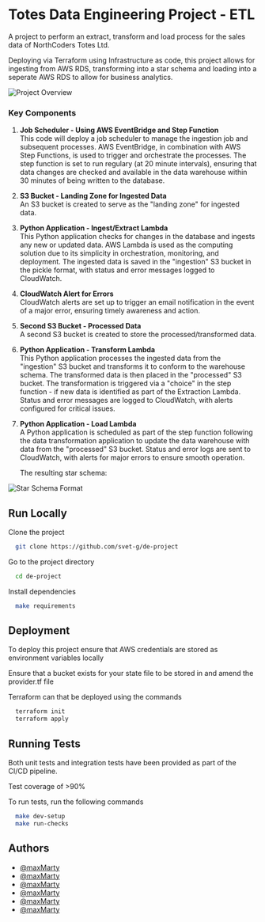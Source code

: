 
# Totes Data Engineering Project - ETL

A project to perform an extract, transform and load process for the sales data of NorthCoders Totes Ltd. 
 
Deploying via Terraform using Infrastructure as code, this project allows for ingesting from AWS RDS, transforming into a star schema and loading into a seperate AWS RDS to allow for business analytics.

![Project Overview](https://i.imgur.com/26cnqux.png)

### Key Components

1. **Job Scheduler - Using AWS EventBridge and Step Function**  
   This code will deploy a job scheduler to manage the ingestion job and subsequent processes. AWS EventBridge, in combination with AWS Step Functions, is used to trigger and orchestrate the processes. The step function is set to run regulary (at 20 minute intervals), ensuring that data changes are checked and available in the data warehouse within 30 minutes of being written to the database.

2. **S3 Bucket - Landing Zone for Ingested Data**  
   An S3 bucket is created to serve as the "landing zone" for ingested data.

3. **Python Application - Ingest/Extract Lambda**  
   This Python application checks for changes in the database and ingests any new or updated data. AWS Lambda is used as the computing solution due to its simplicity in orchestration, monitoring, and deployment.  The ingested data is saved in the "ingestion" S3 bucket in the pickle format, with status and error messages logged to CloudWatch.

4. **CloudWatch Alert for Errors**  
   CloudWatch alerts are set up to trigger an email notification in the event of a major error, ensuring timely awareness and action.

5. **Second S3 Bucket - Processed Data**  
   A second S3 bucket is created to store the processed/transformed data.

6. **Python Application - Transform Lambda**  
   This Python application processes the ingested data from the "ingestion" S3 bucket and transforms it to conform to the warehouse schema. The transformed data is then placed in the "processed" S3 bucket. The transformation is triggered via a "choice" in the step function - if new data is identified as part of the Extraction Lambda.  Status and error messages are logged to CloudWatch, with alerts configured for critical issues.

7. **Python Application - Load Lambda**  
   A Python application is scheduled as part of the step function following the data transformation application to update the data warehouse with data from the "processed" S3 bucket. Status and error logs are sent to CloudWatch, with alerts for major errors to ensure smooth operation.

   The resulting star schema:

![Star Schema Format](https://i.imgur.com/bMsL2CG.png)

## Run Locally

Clone the project

```bash
  git clone https://github.com/svet-g/de-project
```

Go to the project directory

```bash
  cd de-project
```

Install dependencies

```bash
  make requirements
```

## Deployment

To deploy this project ensure that AWS credentials are stored as environment variables locally

Ensure that a bucket exists for your state file to be stored in and amend the provider.tf file

Terraform can that be deployed using the commands

```bash
  terraform init
  terraform apply
```


## Running Tests

Both unit tests and integration tests have been provided as part of the CI/CD pipeline. 

Test coverage of >90%

To run tests, run the following commands

```bash
  make dev-setup
  make run-checks
```

## Authors

- [@maxMarty](https://www.github.com/maxMarty)
- [@maxMarty](https://www.github.com/maxMarty)
- [@maxMarty](https://www.github.com/maxMarty)
- [@maxMarty](https://www.github.com/maxMarty)
- [@maxMarty](https://www.github.com/maxMarty)
- [@maxMarty](https://www.github.com/maxMarty)
